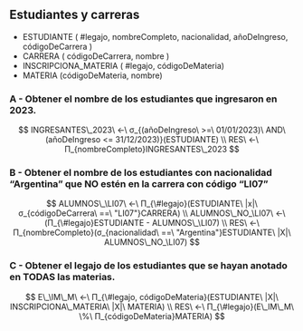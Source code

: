 ## Estudiantes y carreras
- ESTUDIANTE ( #legajo, nombreCompleto, nacionalidad, añoDeIngreso, códigoDeCarrera )
- CARRERA ( códigoDeCarrera, nombre )
- INSCRIPCIONA_MATERIA ( #legajo, códigoDeMateria)
- MATERIA (códigoDeMateria, nombre)

### A - Obtener el nombre de los estudiantes que ingresaron en 2023.
$$
INGRESANTES\_2023\ ←\ σ_{(añoDeIngreso\ >=\ 01/01/2023)\ AND\ (añoDeIngreso <= 31/12/2023)}(ESTUDIANTE)
\\
RES\ ←\ Π_{nombreCompleto}INGRESANTES\_2023
$$

### B - Obtener el nombre de los estudiantes con nacionalidad “Argentina” que NO estén en la carrera con código “LI07”
$$
ALUMNOS\_\LI07\ ←\ Π_{\#legajo}(ESTUDIANTE\ |x|\ σ_{códigoDeCarrera\ ==\ "LI07"}CARRERA)
\\
ALUMNOS\_NO_\LI07\ ←\ (Π_{\#legajo}ESTUDIANTE - ALUMNOS\_\LI07)
\\
RES\ ←\ Π_{nombreCompleto}(σ_{nacionalidad\ ==\ "Argentina"}ESTUDIANTE\ |X|\ ALUMNOS\_NO_\LI07)
$$

### C - Obtener el legajo de los estudiantes que se hayan anotado en TODAS las materias.
$$
E\_\IM\_M\ ←\ Π_{\#legajo, códigoDeMateria}(ESTUDIANTE\ |X|\ INSCRIPCIONA\_MATERIA\ |X|\ MATERIA)
\\
RES\ ←\ Π_{\#legajo}(E\_IM\_M\ \%\ Π_{códigoDeMateria}MATERIA)
$$